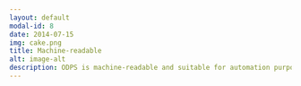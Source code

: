 ```yaml
---
layout: default
modal-id: 8
date: 2014-07-15
img: cake.png
title: Machine-readable
alt: image-alt
description: ODPS is machine-readable and suitable for automation purposes and be part of your data architecture and governance. 
---
```

